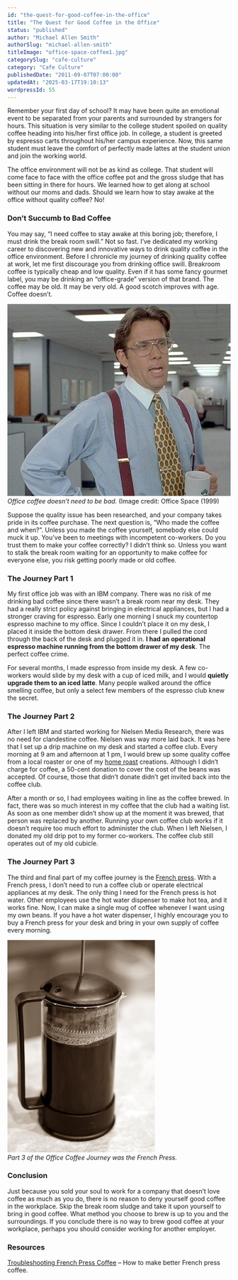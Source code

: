 ```yaml
---
id: "the-quest-for-good-coffee-in-the-office"
title: "The Quest for Good Coffee in the Office"
status: "published"
author: "Michael Allen Smith"
authorSlug: "michael-allen-smith"
titleImage: "office-space-coffee1.jpg"
categorySlug: "cafe-culture"
category: "Cafe Culture"
publishedDate: "2011-09-07T07:00:00"
updatedAt: "2025-03-17T19:10:13"
wordpressId: 55
---
```


Remember your first day of school? It may have been quite an emotional event to be separated from your parents and surrounded by strangers for hours. This situation is very similar to the college student spoiled on quality coffee heading into his/her first office job. In college, a student is greeted by espresso carts throughout his/her campus experience. Now, this same student must leave the comfort of perfectly made lattes at the student union and join the working world.

The office environment will not be as kind as college. That student will come face to face with the office coffee pot and the gross sludge that has been sitting in there for hours. We learned how to get along at school without our moms and dads. Should we learn how to stay awake at the office without quality coffee? No!

### Don’t Succumb to Bad Coffee

You may say, “I need coffee to stay awake at this boring job; therefore, I must drink the break room swill.” Not so fast. I’ve dedicated my working career to discovering new and innovative ways to drink quality coffee in the office environment. Before I chronicle my journey of drinking quality coffee at work, let me first discourage you from drinking office swill. Breakroom coffee is typically cheap and low quality. Even if it has some fancy gourmet label, you may be drinking an “office-grade” version of that brand. The coffee may be old. It may be very old. A good scotch improves with age. Coffee doesn’t.

![office space coffee](office-space-coffee1.jpg)  
*Office coffee doesn’t need to be bad.* (Image credit: Office Space (1999)

Suppose the quality issue has been researched, and your company takes pride in its coffee purchase. The next question is, “Who made the coffee and when?”. Unless you made the coffee yourself, somebody else could muck it up. You’ve been to meetings with incompetent co-workers. Do you trust them to make your coffee correctly? I didn’t think so. Unless you want to stalk the break room waiting for an opportunity to make coffee for everyone else, you risk getting poorly made or old coffee.

### The Journey Part 1

My first office job was with an IBM company. There was no risk of me drinking bad coffee since there wasn’t a break room near my desk. They had a really strict policy against bringing in electrical appliances, but I had a stronger craving for espresso. Early one morning I snuck my countertop espresso machine to my office. Since I couldn’t place it on my desk, I placed it inside the bottom desk drawer. From there I pulled the cord through the back of the desk and plugged it in. **I had an operational espresso machine running from the bottom drawer of my desk**. The perfect coffee crime.

For several months, I made espresso from inside my desk. A few co-workers would slide by my desk with a cup of iced milk, and I would **quietly upgrade them to an iced latte**. Many people walked around the office smelling coffee, but only a select few members of the espresso club knew the secret.

### The Journey Part 2

After I left IBM and started working for Nielsen Media Research, there was no need for clandestine coffee. Nielsen was way more laid back. It was here that I set up a drip machine on my desk and started a coffee club. Every morning at 9 am and afternoon at 1 pm, I would brew up some quality coffee from a local roaster or one of my [home roast](/roast-your-own-coffee/) creations. Although I didn’t charge for coffee, a 50-cent donation to cover the cost of the beans was accepted. Of course, those that didn’t donate didn’t get invited back into the coffee club.

After a month or so, I had employees waiting in line as the coffee brewed. In fact, there was so much interest in my coffee that the club had a waiting list. As soon as one member didn’t show up at the moment it was brewed, that person was replaced by another. Running your own coffee club works if it doesn’t require too much effort to administer the club. When I left Nielsen, I donated my old drip pot to my former co-workers. The coffee club still operates out of my old cubicle.

### The Journey Part 3

The third and final part of my coffee journey is the [French press](/press-pot-tutorial/). With a French press, I don’t need to run a coffee club or operate electrical appliances at my desk. The only thing I need for the French press is hot water. Other employees use the hot water dispenser to make hot tea, and it works fine. Now, I can make a single mug of coffee whenever I want using my own beans. If you have a hot water dispenser, I highly encourage you to buy a French press for your desk and bring in your own supply of coffee every morning.

![french press](tall-french-press-pot.jpg)  
*Part 3 of the Office Coffee Journey was the French Press.*

### Conclusion

Just because you sold your soul to work for a company that doesn’t love coffee as much as you do, there is no reason to deny yourself good coffee in the workplace. Skip the break room sludge and take it upon yourself to bring in good coffee. What method you choose to brew is up to you and the surroundings. If you conclude there is no way to brew good coffee at your workplace, perhaps you should consider working for another employer.

### Resources

[Troubleshooting French Press Coffee](/troubleshooting-french-press-coffee/) – How to make better French press coffee.
